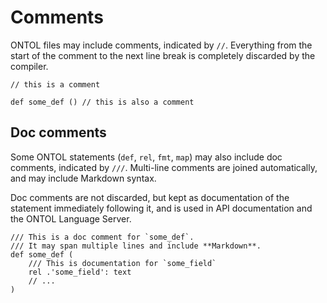 # Comments

ONTOL files may include comments, indicated by `//`. Everything from the start of the comment to the next line break is completely discarded by the compiler.

```ontol
// this is a comment

def some_def () // this is also a comment
```

## Doc comments

Some ONTOL statements (`def`, `rel`, `fmt`, `map`) may also include doc comments, indicated by `///`. Multi-line comments are joined automatically, and may include Markdown syntax.

Doc comments are not discarded, but kept as documentation of the statement immediately following it, and is used in API documentation and the ONTOL Language Server.


```ontol
/// This is a doc comment for `some_def`.
/// It may span multiple lines and include **Markdown**.
def some_def (
    /// This is documentation for `some_field`
    rel .'some_field': text
    // ...
)
```
